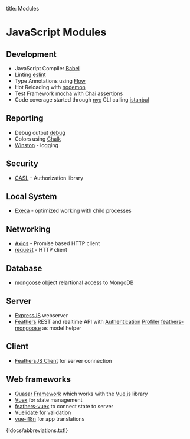 title: Modules

# JavaScript Modules

## Development

-   JavaScript Compiler [Babel](https://babeljs.io/)
-   Linting [eslint](http://eslint.org/)
-   Type Annotations using [Flow](https://flow.org/)
-   Hot Reloading with [nodemon](https://nodemon.io/)
-   Test Framework [mocha](https://mochajs.org/)
    with [Chai](http://chaijs.com/) assertions
-   Code coverage started through [nyc](https://github.com/istanbuljs/nyc) CLI
    calling [istanbul](https://istanbul.js.org/)

## Reporting

-   Debug output [debug](https://github.com/visionmedia/debug)
-   Colors using [Chalk](https://github.com/chalk/chalk)
-   [Winston](https://github.com/winstonjs/winston) - logging

## Security

-   [CASL](https://stalniy.github.io/casl/) - Authorization library

## Local System

-   [Execa](https://github.com/sindresorhus/execa) - optimized working with child processes

## Networking

-   [Axios](https://github.com/axios/axios) - Promise based HTTP client
-   [request](https://github.com/request/request) - HTTP client

## Database

-   [mongoose](http://mongoosejs.com/) object relartional access to MongoDB

## Server

-   [ExpressJS](http://expressjs.com/de/) webserver
-   [Feathers](https://feathersjs.com/) REST and realtime API
    with [Authentication](https://docs.feathersjs.com/api/authentication/server.html)
    [Profiler](https://github.com/feathers-plus/feathers-profiler)
    [feathers-mongoose](https://github.com/feathersjs-ecosystem/feathers-mongoose) as model helper

## Client

-   [FeathersJS Client](https://github.com/feathersjs/client) for server connection

## Web frameworks

-   [Quasar Framework](http://quasar-framework.org) which works with the [Vue.js](https://vuejs.org) library
-   [Vuex](https://vuex.vuejs.org/en/intro.html) for state management
-   [feathers-vuex](https://github.com/feathers-plus/feathers-vuex) to connect state to server
-   [Vuelidate](https://monterail.github.io/vuelidate/) for validation
-   [vue-i18n](http://kazupon.github.io/vue-i18n/en/) for app translations

{!docs/abbreviations.txt!}
